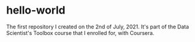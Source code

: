 # hello-world
The first repository I created on the 2nd of July, 2021. It's part of the Data Scientist's Toolbox course that I enrolled for, with Coursera.
